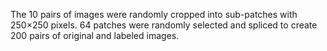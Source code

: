 The 10 pairs of images were randomly cropped into sub-patches with 250×250 pixels. 64 patches were randomly selected and spliced to create 200 pairs of original and labeled images.
